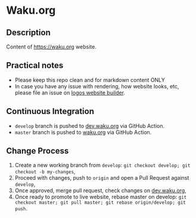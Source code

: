 # Waku.org

## Description

Content of https://waku.org website.

## Practical notes

- Please keep this repo clean and for markdown content ONLY
- In case you have any issue with rendering, how website looks, etc,
  please file an issue on [logos website builder](https://github.com/acid-info/logos-site-builder).

## Continuous Integration

- `develop` branch is pushed to [dev.waku.org](https://dev.waku.org) via GitHub Action.
- `master` branch is pushed to [waku.org](https://waku.org) via GitHub Action.

## Change Process

1. Create a new working branch from `develop`: `git checkout develop; git checkout -b my-changes`,
2. Proceed with changes, push to `origin` and open a Pull Request against `develop`,
3. Once approved, merge pull request, check changes on [dev.waku.org](https://dev.waku.org),
4. Once ready to promote to live website, rebase master on develop: `git checkout master; git pull master; git rebase origin/develop; git push`.
